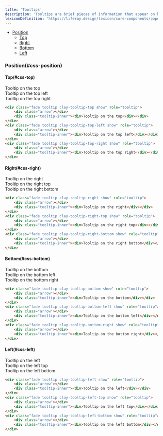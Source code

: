 ```yaml
---
title: 'Tooltips'
description: 'Tooltips are brief pieces of information that appear on hover state over an element to clarify its meaning or use for the user.'
lexiconDefinition: 'https://liferay.design/lexicon/core-components/popovers-tooltips/'
---
```


<div class="nav-toc-absolute">
<div class="nav-toc">

-   [Position](#css-position)
    -   [Top](#css-top)
    -   [Right](#css-right)
    -   [Bottom](#css-bottom)
    -   [Left](#css-left)

</div>
</div>

### Position(#css-position)

#### Top(#css-top)

<div class="sheet-example">
    <div class="clay-site-tooltip-display">
        <div class="fade tooltip clay-tooltip-top show" role="tooltip">
            <div class="arrow"></div>
            <div class="tooltip-inner"><div>Tooltip on the top</div></div>
        </div>
        <div class="fade tooltip clay-tooltip-top-left show" role="tooltip">
            <div class="arrow"></div>
            <div class="tooltip-inner"><div>Tooltip on the top left</div></div>
        </div>
        <div class="fade tooltip clay-tooltip-top-right show" role="tooltip">
            <div class="arrow"></div>
            <div class="tooltip-inner"><div>Tooltip on the top right</div></div>
        </div>
    </div>
</div>

```html
<div class="fade tooltip clay-tooltip-top show" role="tooltip">
	<div class="arrow"></div>
	<div class="tooltip-inner"><div>Tooltip on the top</div></div>
</div>
<div class="fade tooltip clay-tooltip-top-left show" role="tooltip">
	<div class="arrow"></div>
	<div class="tooltip-inner"><div>Tooltip on the top left</div></div>
</div>
<div class="fade tooltip clay-tooltip-top-right show" role="tooltip">
	<div class="arrow"></div>
	<div class="tooltip-inner"><div>Tooltip on the top right</div></div>
</div>
```

#### Right(#css-right)

<div class="sheet-example">
    <div class="clay-site-tooltip-display">
        <div class="fade tooltip clay-tooltip-right show" role="tooltip">
            <div class="arrow"></div>
            <div class="tooltip-inner"><div>Tooltip on the right</div></div>
        </div>
        <div class="fade tooltip clay-tooltip-right-top show" role="tooltip">
            <div class="arrow"></div>
            <div class="tooltip-inner"><div>Tooltip on the right top</div></div>
        </div>
        <div class="fade tooltip clay-tooltip-right-bottom show" role="tooltip">
            <div class="arrow"></div>
            <div class="tooltip-inner"><div>Tooltip on the right bottom</div></div>
        </div>
    </div>
</div>

```html
<div class="fade tooltip clay-tooltip-right show" role="tooltip">
	<div class="arrow"></div>
	<div class="tooltip-inner"><div>Tooltip on the right</div></div>
</div>
<div class="fade tooltip clay-tooltip-right-top show" role="tooltip">
	<div class="arrow"></div>
	<div class="tooltip-inner"><div>Tooltip on the right top</div></div>
</div>
<div class="fade tooltip clay-tooltip-right-bottom show" role="tooltip">
	<div class="arrow"></div>
	<div class="tooltip-inner"><div>Tooltip on the right bottom</div></div>
</div>
```

#### Bottom(#css-bottom)

<div class="sheet-example">
    <div class="clay-site-tooltip-display">
        <div class="fade tooltip clay-tooltip-bottom show" role="tooltip">
            <div class="arrow"></div>
            <div class="tooltip-inner"><div>Tooltip on the bottom</div></div>
        </div>
        <div class="fade tooltip clay-tooltip-bottom-left show" role="tooltip">
            <div class="arrow"></div>
            <div class="tooltip-inner"><div>Tooltip on the bottom left</div></div>
        </div>
        <div class="fade tooltip clay-tooltip-bottom-right show" role="tooltip">
            <div class="arrow"></div>
            <div class="tooltip-inner"><div>Tooltip on the bottom right</div></div>
        </div>
    </div>
</div>

```html
<div class="fade tooltip clay-tooltip-bottom show" role="tooltip">
	<div class="arrow"></div>
	<div class="tooltip-inner"><div>Tooltip on the bottom</div></div>
</div>
<div class="fade tooltip clay-tooltip-bottom-left show" role="tooltip">
	<div class="arrow"></div>
	<div class="tooltip-inner"><div>Tooltip on the bottom left</div></div>
</div>
<div class="fade tooltip clay-tooltip-bottom-right show" role="tooltip">
	<div class="arrow"></div>
	<div class="tooltip-inner"><div>Tooltip on the bottom right</div></div>
</div>
```

#### Left(#css-left)

<div class="sheet-example">
    <div class="clay-site-tooltip-display">
        <div class="fade tooltip clay-tooltip-left show" role="tooltip">
            <div class="arrow"></div>
            <div class="tooltip-inner"><div>Tooltip on the left</div></div>
        </div>
        <div class="fade tooltip clay-tooltip-left-top show" role="tooltip">
            <div class="arrow"></div>
            <div class="tooltip-inner"><div>Tooltip on the left top</div></div>
        </div>
        <div class="fade tooltip clay-tooltip-left-bottom show" role="tooltip">
            <div class="arrow"></div>
            <div class="tooltip-inner"><div>Tooltip on the left bottom</div></div>
        </div>
    </div>
</div>

```html
<div class="fade tooltip clay-tooltip-left show" role="tooltip">
	<div class="arrow"></div>
	<div class="tooltip-inner"><div>Tooltip on the left</div></div>
</div>
<div class="fade tooltip clay-tooltip-left-top show" role="tooltip">
	<div class="arrow"></div>
	<div class="tooltip-inner"><div>Tooltip on the left top</div></div>
</div>
<div class="fade tooltip clay-tooltip-left-bottom show" role="tooltip">
	<div class="arrow"></div>
	<div class="tooltip-inner"><div>Tooltip on the left bottom</div></div>
</div>
```
